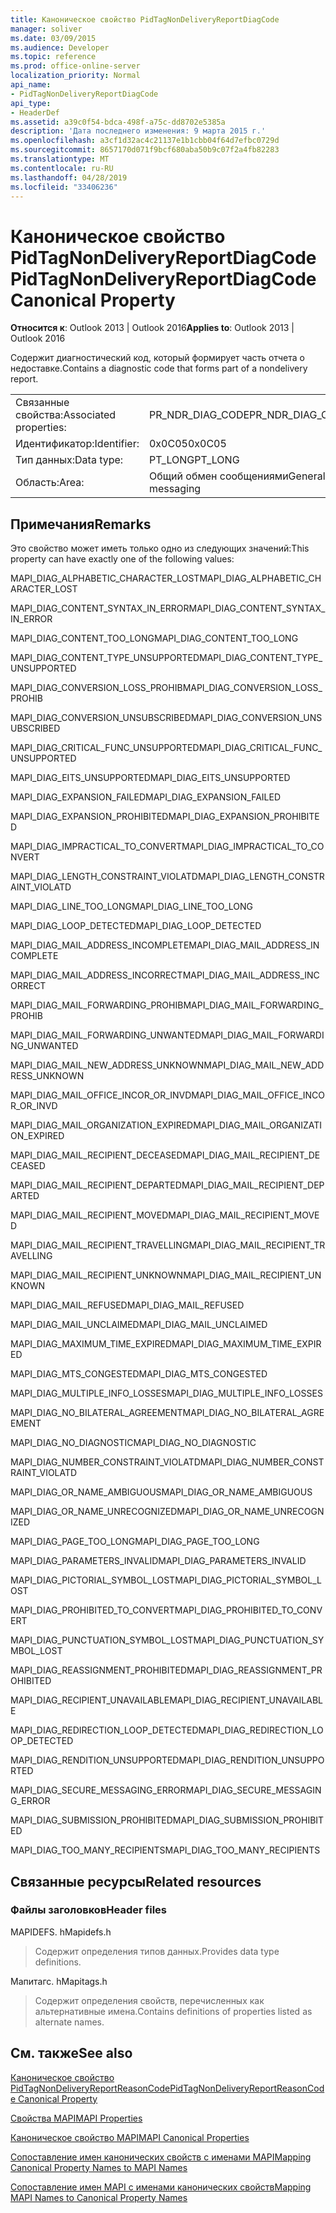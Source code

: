 ```yaml
---
title: Каноническое свойство PidTagNonDeliveryReportDiagCode
manager: soliver
ms.date: 03/09/2015
ms.audience: Developer
ms.topic: reference
ms.prod: office-online-server
localization_priority: Normal
api_name:
- PidTagNonDeliveryReportDiagCode
api_type:
- HeaderDef
ms.assetid: a39c0f54-bdca-498f-a75c-dd8702e5385a
description: 'Дата последнего изменения: 9 марта 2015 г.'
ms.openlocfilehash: a3cf1d32ac4c21137e1b1cbb04f64d7efbc0729d
ms.sourcegitcommit: 8657170d071f9bcf680aba50b9c07f2a4fb82283
ms.translationtype: MT
ms.contentlocale: ru-RU
ms.lasthandoff: 04/28/2019
ms.locfileid: "33406236"
---
```

# <a name="pidtagnondeliveryreportdiagcode-canonical-property"></a><span data-ttu-id="993f4-103">Каноническое свойство PidTagNonDeliveryReportDiagCode</span><span class="sxs-lookup"><span data-stu-id="993f4-103">PidTagNonDeliveryReportDiagCode Canonical Property</span></span>

  
  
<span data-ttu-id="993f4-104">**Относится к**: Outlook 2013 | Outlook 2016</span><span class="sxs-lookup"><span data-stu-id="993f4-104">**Applies to**: Outlook 2013 | Outlook 2016</span></span> 
  
<span data-ttu-id="993f4-105">Содержит диагностический код, который формирует часть отчета о недоставке.</span><span class="sxs-lookup"><span data-stu-id="993f4-105">Contains a diagnostic code that forms part of a nondelivery report.</span></span>
  
|||
|:-----|:-----|
|<span data-ttu-id="993f4-106">Связанные свойства:</span><span class="sxs-lookup"><span data-stu-id="993f4-106">Associated properties:</span></span>  <br/> |<span data-ttu-id="993f4-107">PR_NDR_DIAG_CODE</span><span class="sxs-lookup"><span data-stu-id="993f4-107">PR_NDR_DIAG_CODE</span></span>  <br/> |
|<span data-ttu-id="993f4-108">Идентификатор:</span><span class="sxs-lookup"><span data-stu-id="993f4-108">Identifier:</span></span>  <br/> |<span data-ttu-id="993f4-109">0x0C05</span><span class="sxs-lookup"><span data-stu-id="993f4-109">0x0C05</span></span>  <br/> |
|<span data-ttu-id="993f4-110">Тип данных:</span><span class="sxs-lookup"><span data-stu-id="993f4-110">Data type:</span></span>  <br/> |<span data-ttu-id="993f4-111">PT_LONG</span><span class="sxs-lookup"><span data-stu-id="993f4-111">PT_LONG</span></span>  <br/> |
|<span data-ttu-id="993f4-112">Область:</span><span class="sxs-lookup"><span data-stu-id="993f4-112">Area:</span></span>  <br/> |<span data-ttu-id="993f4-113">Общий обмен сообщениями</span><span class="sxs-lookup"><span data-stu-id="993f4-113">General messaging</span></span>  <br/> |
   
## <a name="remarks"></a><span data-ttu-id="993f4-114">Примечания</span><span class="sxs-lookup"><span data-stu-id="993f4-114">Remarks</span></span>

<span data-ttu-id="993f4-115">Это свойство может иметь только одно из следующих значений:</span><span class="sxs-lookup"><span data-stu-id="993f4-115">This property can have exactly one of the following values:</span></span>
  
<span data-ttu-id="993f4-116">MAPI_DIAG_ALPHABETIC_CHARACTER_LOST</span><span class="sxs-lookup"><span data-stu-id="993f4-116">MAPI_DIAG_ALPHABETIC_CHARACTER_LOST</span></span> 
  
> 
    
<span data-ttu-id="993f4-117">MAPI_DIAG_CONTENT_SYNTAX_IN_ERROR</span><span class="sxs-lookup"><span data-stu-id="993f4-117">MAPI_DIAG_CONTENT_SYNTAX_IN_ERROR</span></span> 
  
> 
    
<span data-ttu-id="993f4-118">MAPI_DIAG_CONTENT_TOO_LONG</span><span class="sxs-lookup"><span data-stu-id="993f4-118">MAPI_DIAG_CONTENT_TOO_LONG</span></span> 
  
> 
    
<span data-ttu-id="993f4-119">MAPI_DIAG_CONTENT_TYPE_UNSUPPORTED</span><span class="sxs-lookup"><span data-stu-id="993f4-119">MAPI_DIAG_CONTENT_TYPE_UNSUPPORTED</span></span> 
  
> 
    
<span data-ttu-id="993f4-120">MAPI_DIAG_CONVERSION_LOSS_PROHIB</span><span class="sxs-lookup"><span data-stu-id="993f4-120">MAPI_DIAG_CONVERSION_LOSS_PROHIB</span></span> 
  
> 
    
<span data-ttu-id="993f4-121">MAPI_DIAG_CONVERSION_UNSUBSCRIBED</span><span class="sxs-lookup"><span data-stu-id="993f4-121">MAPI_DIAG_CONVERSION_UNSUBSCRIBED</span></span> 
  
> 
    
<span data-ttu-id="993f4-122">MAPI_DIAG_CRITICAL_FUNC_UNSUPPORTED</span><span class="sxs-lookup"><span data-stu-id="993f4-122">MAPI_DIAG_CRITICAL_FUNC_UNSUPPORTED</span></span> 
  
> 
    
<span data-ttu-id="993f4-123">MAPI_DIAG_EITS_UNSUPPORTED</span><span class="sxs-lookup"><span data-stu-id="993f4-123">MAPI_DIAG_EITS_UNSUPPORTED</span></span> 
  
> 
    
<span data-ttu-id="993f4-124">MAPI_DIAG_EXPANSION_FAILED</span><span class="sxs-lookup"><span data-stu-id="993f4-124">MAPI_DIAG_EXPANSION_FAILED</span></span> 
  
> 
    
<span data-ttu-id="993f4-125">MAPI_DIAG_EXPANSION_PROHIBITED</span><span class="sxs-lookup"><span data-stu-id="993f4-125">MAPI_DIAG_EXPANSION_PROHIBITED</span></span> 
  
> 
    
<span data-ttu-id="993f4-126">MAPI_DIAG_IMPRACTICAL_TO_CONVERT</span><span class="sxs-lookup"><span data-stu-id="993f4-126">MAPI_DIAG_IMPRACTICAL_TO_CONVERT</span></span> 
  
> 
    
<span data-ttu-id="993f4-127">MAPI_DIAG_LENGTH_CONSTRAINT_VIOLATD</span><span class="sxs-lookup"><span data-stu-id="993f4-127">MAPI_DIAG_LENGTH_CONSTRAINT_VIOLATD</span></span> 
  
> 
    
<span data-ttu-id="993f4-128">MAPI_DIAG_LINE_TOO_LONG</span><span class="sxs-lookup"><span data-stu-id="993f4-128">MAPI_DIAG_LINE_TOO_LONG</span></span> 
  
> 
    
<span data-ttu-id="993f4-129">MAPI_DIAG_LOOP_DETECTED</span><span class="sxs-lookup"><span data-stu-id="993f4-129">MAPI_DIAG_LOOP_DETECTED</span></span> 
  
> 
    
<span data-ttu-id="993f4-130">MAPI_DIAG_MAIL_ADDRESS_INCOMPLETE</span><span class="sxs-lookup"><span data-stu-id="993f4-130">MAPI_DIAG_MAIL_ADDRESS_INCOMPLETE</span></span> 
  
> 
    
<span data-ttu-id="993f4-131">MAPI_DIAG_MAIL_ADDRESS_INCORRECT</span><span class="sxs-lookup"><span data-stu-id="993f4-131">MAPI_DIAG_MAIL_ADDRESS_INCORRECT</span></span> 
  
> 
    
<span data-ttu-id="993f4-132">MAPI_DIAG_MAIL_FORWARDING_PROHIB</span><span class="sxs-lookup"><span data-stu-id="993f4-132">MAPI_DIAG_MAIL_FORWARDING_PROHIB</span></span> 
  
> 
    
<span data-ttu-id="993f4-133">MAPI_DIAG_MAIL_FORWARDING_UNWANTED</span><span class="sxs-lookup"><span data-stu-id="993f4-133">MAPI_DIAG_MAIL_FORWARDING_UNWANTED</span></span> 
  
> 
    
<span data-ttu-id="993f4-134">MAPI_DIAG_MAIL_NEW_ADDRESS_UNKNOWN</span><span class="sxs-lookup"><span data-stu-id="993f4-134">MAPI_DIAG_MAIL_NEW_ADDRESS_UNKNOWN</span></span> 
  
> 
    
<span data-ttu-id="993f4-135">MAPI_DIAG_MAIL_OFFICE_INCOR_OR_INVD</span><span class="sxs-lookup"><span data-stu-id="993f4-135">MAPI_DIAG_MAIL_OFFICE_INCOR_OR_INVD</span></span> 
  
> 
    
<span data-ttu-id="993f4-136">MAPI_DIAG_MAIL_ORGANIZATION_EXPIRED</span><span class="sxs-lookup"><span data-stu-id="993f4-136">MAPI_DIAG_MAIL_ORGANIZATION_EXPIRED</span></span> 
  
> 
    
<span data-ttu-id="993f4-137">MAPI_DIAG_MAIL_RECIPIENT_DECEASED</span><span class="sxs-lookup"><span data-stu-id="993f4-137">MAPI_DIAG_MAIL_RECIPIENT_DECEASED</span></span> 
  
> 
    
<span data-ttu-id="993f4-138">MAPI_DIAG_MAIL_RECIPIENT_DEPARTED</span><span class="sxs-lookup"><span data-stu-id="993f4-138">MAPI_DIAG_MAIL_RECIPIENT_DEPARTED</span></span> 
  
> 
    
<span data-ttu-id="993f4-139">MAPI_DIAG_MAIL_RECIPIENT_MOVED</span><span class="sxs-lookup"><span data-stu-id="993f4-139">MAPI_DIAG_MAIL_RECIPIENT_MOVED</span></span> 
  
> 
    
<span data-ttu-id="993f4-140">MAPI_DIAG_MAIL_RECIPIENT_TRAVELLING</span><span class="sxs-lookup"><span data-stu-id="993f4-140">MAPI_DIAG_MAIL_RECIPIENT_TRAVELLING</span></span> 
  
> 
    
<span data-ttu-id="993f4-141">MAPI_DIAG_MAIL_RECIPIENT_UNKNOWN</span><span class="sxs-lookup"><span data-stu-id="993f4-141">MAPI_DIAG_MAIL_RECIPIENT_UNKNOWN</span></span> 
  
> 
    
<span data-ttu-id="993f4-142">MAPI_DIAG_MAIL_REFUSED</span><span class="sxs-lookup"><span data-stu-id="993f4-142">MAPI_DIAG_MAIL_REFUSED</span></span> 
  
> 
    
<span data-ttu-id="993f4-143">MAPI_DIAG_MAIL_UNCLAIMED</span><span class="sxs-lookup"><span data-stu-id="993f4-143">MAPI_DIAG_MAIL_UNCLAIMED</span></span> 
  
> 
    
<span data-ttu-id="993f4-144">MAPI_DIAG_MAXIMUM_TIME_EXPIRED</span><span class="sxs-lookup"><span data-stu-id="993f4-144">MAPI_DIAG_MAXIMUM_TIME_EXPIRED</span></span> 
  
> 
    
<span data-ttu-id="993f4-145">MAPI_DIAG_MTS_CONGESTED</span><span class="sxs-lookup"><span data-stu-id="993f4-145">MAPI_DIAG_MTS_CONGESTED</span></span> 
  
> 
    
<span data-ttu-id="993f4-146">MAPI_DIAG_MULTIPLE_INFO_LOSSES</span><span class="sxs-lookup"><span data-stu-id="993f4-146">MAPI_DIAG_MULTIPLE_INFO_LOSSES</span></span> 
  
> 
    
<span data-ttu-id="993f4-147">MAPI_DIAG_NO_BILATERAL_AGREEMENT</span><span class="sxs-lookup"><span data-stu-id="993f4-147">MAPI_DIAG_NO_BILATERAL_AGREEMENT</span></span> 
  
> 
    
<span data-ttu-id="993f4-148">MAPI_DIAG_NO_DIAGNOSTIC</span><span class="sxs-lookup"><span data-stu-id="993f4-148">MAPI_DIAG_NO_DIAGNOSTIC</span></span> 
  
> 
    
<span data-ttu-id="993f4-149">MAPI_DIAG_NUMBER_CONSTRAINT_VIOLATD</span><span class="sxs-lookup"><span data-stu-id="993f4-149">MAPI_DIAG_NUMBER_CONSTRAINT_VIOLATD</span></span> 
  
> 
    
<span data-ttu-id="993f4-150">MAPI_DIAG_OR_NAME_AMBIGUOUS</span><span class="sxs-lookup"><span data-stu-id="993f4-150">MAPI_DIAG_OR_NAME_AMBIGUOUS</span></span> 
  
> 
    
<span data-ttu-id="993f4-151">MAPI_DIAG_OR_NAME_UNRECOGNIZED</span><span class="sxs-lookup"><span data-stu-id="993f4-151">MAPI_DIAG_OR_NAME_UNRECOGNIZED</span></span> 
  
> 
    
<span data-ttu-id="993f4-152">MAPI_DIAG_PAGE_TOO_LONG</span><span class="sxs-lookup"><span data-stu-id="993f4-152">MAPI_DIAG_PAGE_TOO_LONG</span></span> 
  
> 
    
<span data-ttu-id="993f4-153">MAPI_DIAG_PARAMETERS_INVALID</span><span class="sxs-lookup"><span data-stu-id="993f4-153">MAPI_DIAG_PARAMETERS_INVALID</span></span> 
  
> 
    
<span data-ttu-id="993f4-154">MAPI_DIAG_PICTORIAL_SYMBOL_LOST</span><span class="sxs-lookup"><span data-stu-id="993f4-154">MAPI_DIAG_PICTORIAL_SYMBOL_LOST</span></span> 
  
> 
    
<span data-ttu-id="993f4-155">MAPI_DIAG_PROHIBITED_TO_CONVERT</span><span class="sxs-lookup"><span data-stu-id="993f4-155">MAPI_DIAG_PROHIBITED_TO_CONVERT</span></span> 
  
> 
    
<span data-ttu-id="993f4-156">MAPI_DIAG_PUNCTUATION_SYMBOL_LOST</span><span class="sxs-lookup"><span data-stu-id="993f4-156">MAPI_DIAG_PUNCTUATION_SYMBOL_LOST</span></span> 
  
> 
    
<span data-ttu-id="993f4-157">MAPI_DIAG_REASSIGNMENT_PROHIBITED</span><span class="sxs-lookup"><span data-stu-id="993f4-157">MAPI_DIAG_REASSIGNMENT_PROHIBITED</span></span> 
  
> 
    
<span data-ttu-id="993f4-158">MAPI_DIAG_RECIPIENT_UNAVAILABLE</span><span class="sxs-lookup"><span data-stu-id="993f4-158">MAPI_DIAG_RECIPIENT_UNAVAILABLE</span></span> 
  
> 
    
<span data-ttu-id="993f4-159">MAPI_DIAG_REDIRECTION_LOOP_DETECTED</span><span class="sxs-lookup"><span data-stu-id="993f4-159">MAPI_DIAG_REDIRECTION_LOOP_DETECTED</span></span> 
  
> 
    
<span data-ttu-id="993f4-160">MAPI_DIAG_RENDITION_UNSUPPORTED</span><span class="sxs-lookup"><span data-stu-id="993f4-160">MAPI_DIAG_RENDITION_UNSUPPORTED</span></span> 
  
> 
    
<span data-ttu-id="993f4-161">MAPI_DIAG_SECURE_MESSAGING_ERROR</span><span class="sxs-lookup"><span data-stu-id="993f4-161">MAPI_DIAG_SECURE_MESSAGING_ERROR</span></span> 
  
> 
    
<span data-ttu-id="993f4-162">MAPI_DIAG_SUBMISSION_PROHIBITED</span><span class="sxs-lookup"><span data-stu-id="993f4-162">MAPI_DIAG_SUBMISSION_PROHIBITED</span></span> 
  
> 
    
<span data-ttu-id="993f4-163">MAPI_DIAG_TOO_MANY_RECIPIENTS</span><span class="sxs-lookup"><span data-stu-id="993f4-163">MAPI_DIAG_TOO_MANY_RECIPIENTS</span></span> 
  
> 
    
## <a name="related-resources"></a><span data-ttu-id="993f4-164">Связанные ресурсы</span><span class="sxs-lookup"><span data-stu-id="993f4-164">Related resources</span></span>

### <a name="header-files"></a><span data-ttu-id="993f4-165">Файлы заголовков</span><span class="sxs-lookup"><span data-stu-id="993f4-165">Header files</span></span>

<span data-ttu-id="993f4-166">MAPIDEFS. h</span><span class="sxs-lookup"><span data-stu-id="993f4-166">Mapidefs.h</span></span>
  
> <span data-ttu-id="993f4-167">Содержит определения типов данных.</span><span class="sxs-lookup"><span data-stu-id="993f4-167">Provides data type definitions.</span></span>
    
<span data-ttu-id="993f4-168">Мапитагс. h</span><span class="sxs-lookup"><span data-stu-id="993f4-168">Mapitags.h</span></span>
  
> <span data-ttu-id="993f4-169">Содержит определения свойств, перечисленных как альтернативные имена.</span><span class="sxs-lookup"><span data-stu-id="993f4-169">Contains definitions of properties listed as alternate names.</span></span>
    
## <a name="see-also"></a><span data-ttu-id="993f4-170">См. также</span><span class="sxs-lookup"><span data-stu-id="993f4-170">See also</span></span>



[<span data-ttu-id="993f4-171">Каноническое свойство PidTagNonDeliveryReportReasonCode</span><span class="sxs-lookup"><span data-stu-id="993f4-171">PidTagNonDeliveryReportReasonCode Canonical Property</span></span>](pidtagnondeliveryreportreasoncode-canonical-property.md)


[<span data-ttu-id="993f4-172">Свойства MAPI</span><span class="sxs-lookup"><span data-stu-id="993f4-172">MAPI Properties</span></span>](mapi-properties.md)
  
[<span data-ttu-id="993f4-173">Каноническое свойство MAPI</span><span class="sxs-lookup"><span data-stu-id="993f4-173">MAPI Canonical Properties</span></span>](mapi-canonical-properties.md)
  
[<span data-ttu-id="993f4-174">Сопоставление имен канонических свойств с именами MAPI</span><span class="sxs-lookup"><span data-stu-id="993f4-174">Mapping Canonical Property Names to MAPI Names</span></span>](mapping-canonical-property-names-to-mapi-names.md)
  
[<span data-ttu-id="993f4-175">Сопоставление имен MAPI с именами канонических свойств</span><span class="sxs-lookup"><span data-stu-id="993f4-175">Mapping MAPI Names to Canonical Property Names</span></span>](mapping-mapi-names-to-canonical-property-names.md)

